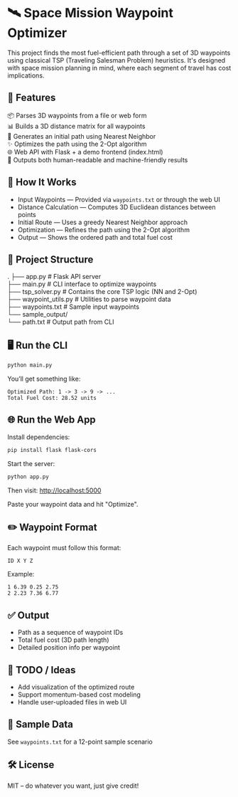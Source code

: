 
🛰️ Space Mission Waypoint Optimizer
===================================

This project finds the most fuel-efficient path through a set of 3D waypoints 
using classical TSP (Traveling Salesman Problem) heuristics. It's designed with 
space mission planning in mind, where each segment of travel has cost implications.

🚀 Features
-----------
📦 Parses 3D waypoints from a file or web form  
📊 Builds a 3D distance matrix for all waypoints  
🔁 Generates an initial path using Nearest Neighbor  
✨ Optimizes the path using the 2-Opt algorithm  
🌐 Web API with Flask + a demo frontend (index.html)  
📄 Outputs both human-readable and machine-friendly results  

🧠 How It Works
---------------
- Input Waypoints — Provided via `waypoints.txt` or through the web UI  
- Distance Calculation — Computes 3D Euclidean distances between points  
- Initial Route — Uses a greedy Nearest Neighbor approach  
- Optimization — Refines the path using the 2-Opt algorithm  
- Output — Shows the ordered path and total fuel cost  

📁 Project Structure
--------------------
.
├── app.py               # Flask API server  
├── main.py              # CLI interface to optimize waypoints  
├── tsp_solver.py        # Contains the core TSP logic (NN and 2-Opt)  
├── waypoint_utils.py    # Utilities to parse waypoint data  
├── waypoints.txt        # Sample input waypoints  
└── sample_output/  
    └── path.txt         # Output path from CLI  

🖥️ Run the CLI
--------------
```bash
python main.py
```

You’ll get something like:
```
Optimized Path: 1 -> 3 -> 9 -> ...
Total Fuel Cost: 28.52 units
```

🌐 Run the Web App
------------------
Install dependencies:

```bash
pip install flask flask-cors
```

Start the server:

```bash
python app.py
```

Then visit: [http://localhost:5000](http://localhost:5000)

Paste your waypoint data and hit "Optimize".

✏️ Waypoint Format
-------------------
Each waypoint must follow this format:
```
ID X Y Z
```

Example:
```
1 6.39 0.25 2.75
2 2.23 7.36 6.77
```

✅ Output
---------
- Path as a sequence of waypoint IDs  
- Total fuel cost (3D path length)  
- Detailed position info per waypoint  

📌 TODO / Ideas
---------------
- Add visualization of the optimized route  
- Support momentum-based cost modeling  
- Handle user-uploaded files in web UI  

🧪 Sample Data
--------------
See `waypoints.txt` for a 12-point sample scenario

🛠️ License
-----------
MIT – do whatever you want, just give credit!
